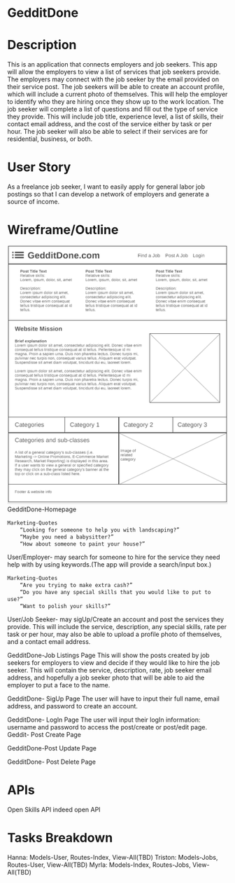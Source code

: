 # GedditDone

# Description
This is an application that connects employers and job seekers. This app will allow the employers to view a list of services that job seekers provide. The employers may connect with the job seeker by the email provided on their service post. 
The job seekers will be able to create an account profile, which will include a current photo of themselves. This will help the employer to identify who they are hiring once they show up to the work location. 
The job seeker will complete a list of questions and fill out the type of service they provide. This will include job title, experience level, a list of skills, their contact email address, and the cost of the service either by task or per hour. The job seeker will also be able to select if their services are for residential, business, or both.  

# User Story
As a freelance job seeker,
I want to easily apply for general labor job postings
so that I can develop a network of employers and generate a source of
income.


# Wireframe/Outline

<img src='./Assets/gedditdone-wireframe.png' alt="photo holder"></img>
GedditDone-Homepage

	Marketing-Quotes
		“Looking for someone to help you with landscaping?”
		“Maybe you need a babysitter?”
		“How about someone to paint your house?”
User/Employer- may search for someone to hire for the service they need help with by using keywords.(The app will provide a search/input box.)

	Marketing-Quotes
		“Are you trying to make extra cash?”
		“Do you have any special skills that you would like to put to    use?”
		“Want to polish your skills?”
User/Job Seeker- may sigUp/Create an account and post the services they provide. This will include the service, description, any special skills, rate per task or per hour, may also be able to upload a profile photo of themselves, and a contact email address.

GedditDone-Job Listings Page
    This will show the posts created by job seekers for employers to view and decide if they would like to hire the job seeker. This will contain the service, description, rate, job seeker email address, and hopefully a job seeker photo that will be able to aid the employer to put a face to the name. 

GedditDone- SigUp Page
    The user will have to input their full name, email address, and password to create an account. 

GedditDone- LogIn Page
    The user will input their logIn information: username and password to access the post/create or post/edit page. 
Geddit- Post Create Page

GedditDone-Post Update Page

GedditDone- Post Delete Page




# APIs
Open Skills API
indeed open API

# Tasks Breakdown
Hanna:  Models-User, Routes-Index, View-All(TBD) 
Triston:    Models-Jobs, Routes-User, View-All(TBD) 
Myrla:  Models-Index, Routes-Jobs, View-All(TBD) 